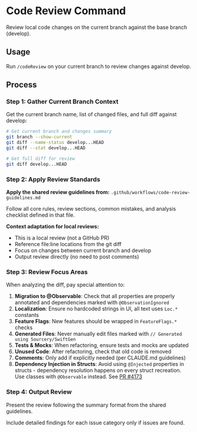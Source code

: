 # Code Review Command

Review local code changes on the current branch against the base branch (develop).

## Usage
Run `/codeReview` on your current branch to review changes against develop.

## Process

### Step 1: Gather Current Branch Context
Get the current branch name, list of changed files, and full diff against develop:

```bash
# Get current branch and changes summary
git branch --show-current
git diff --name-status develop...HEAD
git diff --stat develop...HEAD

# Get full diff for review
git diff develop...HEAD
```

### Step 2: Apply Review Standards

**Apply the shared review guidelines from:**
`.github/workflows/code-review-guidelines.md`

Follow all core rules, review sections, common mistakes, and analysis checklist defined in that file.

**Context adaptation for local reviews:**
- This is a local review (not a GitHub PR)
- Reference file:line locations from the git diff
- Focus on changes between current branch and develop
- Output review directly (no need to post comments)

### Step 3: Review Focus Areas

When analyzing the diff, pay special attention to:

1. **Migration to @Observable**: Check that all properties are properly annotated and dependencies marked with `@ObservationIgnored`
2. **Localization**: Ensure no hardcoded strings in UI, all text uses `Loc.*` constants
3. **Feature Flags**: New features should be wrapped in `FeatureFlags.*` checks
4. **Generated Files**: Never manually edit files marked with `// Generated using Sourcery/SwiftGen`
5. **Tests & Mocks**: When refactoring, ensure tests and mocks are updated
6. **Unused Code**: After refactoring, check that old code is removed
7. **Comments**: Only add if explicitly needed (per CLAUDE.md guidelines)
8. **Dependency Injection in Structs**: Avoid using `@Injected` properties in structs - dependency resolution happens on every struct recreation. Use classes with `@Observable` instead. See [PR #4173](https://github.com/anyproto/anytype-swift/pull/4173)

### Step 4: Output Review

Present the review following the summary format from the shared guidelines.

Include detailed findings for each issue category only if issues are found.
